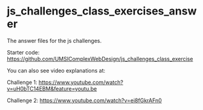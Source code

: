 # js_challenges_class_exercises_answer
The answer files for the js challenges.

Starter code: https://github.com/UMSIComplexWebDesign/js_challenges_class_exercise

You can also see video explanations at:

Challenge 1: https://www.youtube.com/watch?v=uH0bTC14EBM&feature=youtu.be

Challenge 2: https://www.youtube.com/watch?v=ei8fGkrAFn0



